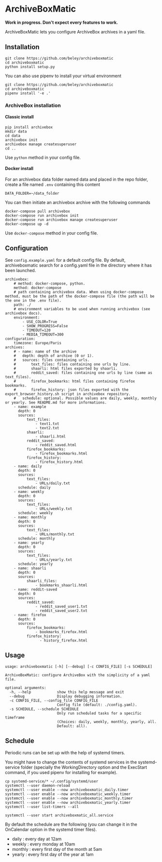 # ArchiveBoxMatic

**Work in progress. Don't expect every features to work.**

ArchiveBoxMatic lets you configure ArchiveBox archives in a yaml file.

## Installation

```
git clone https://github.com/beley/archiveboxmatic
cd archiveboxmatic
python install setup.py
```

You can also use pipenv to install your virtual environment

```
git clone https://github.com/beley/archiveboxmatic
cd archiveboxmatic
pipenv install '-e .'
```

### ArchiveBox installation

#### Classic install

```
pip install archivebox
mkdir data
cd data
archivebox init
archivebox manage createsuperuser
cd ..
```

Use `python` method in your config file.

#### Docker install

For an archivebox data folder named data and placed in the repo folder, create a file named `.env` containing this content
```
DATA_FOLDER=~/data_folder
```

You can then initiate an archivebox archive with the following commands

```
docker-compose pull archivebox
docker-compose run archivebox init
docker-compose run archivebox manage createsuperuser
docker-compose up -d
```

Use `docker-compose` method in your config file.

## Configuration

See `config.example.yaml` for a default config file. By default, archiveboxmatic search for a config.yaml file in the directory where it has been launched.

```
archivebox:
    # method: docker-compose, python.
    method: docker-compose
    # path containing archivebox data. When using docker-compose method, must be the path of the docker-compose file (the path will be the one in the .env file).
    path: ./
    # environment variables to be used when running archivebox (see archivebox docs).
    environment:
        - USE_COLOR=True
        - SHOW_PROGRESS=False
        - TIMEOUT=120
        - MEDIA_TIMEOUT=300
configuration:
    timezone: Europe/Paris
archives:
    # - name: name of the archive
    #   depth: depth of archive (0 or 1).
    #   sources: files containing urls.
    #       text_files: files containing one urls by line.
    #       shaarli: html files exported by shaarli.
    #       reddit_saved: files containing one urls by line (same as text_files).
    #       firefox_bookmarks: html files containing firefox bookmarks.
    #       firefox_history: json files exported with the export_browser_history.sh script in archivebox repository.
    #   schedule: optional. Possible values are daily, weekly, monthly or yearly. See README.md for more informations.
    - name: example
      depth: 0
      sources:
          text_files:
              - text1.txt
              - text2.txt
          shaarli:
              - shaarli.html
          reddit_saved:
              - reddit_saved.html
          firefox_bookmarks:
              - firefox_bookmarks.html
          firefox_history:
              - firefox_history.html
    - name: daily
      depth: 0
      sources:
          text_files:
              - URLs/daily.txt
      schedule: daily
    - name: weekly
      depth: 0
      sources:
          text_files:
              - URLs/weekly.txt
      schedule: weekly
    - name: monthly
      depth: 0
      sources:
          text_files:
              - URLs/monthly.txt
      schedule: monthly
    - name: yearly
      depth: 0
      sources:
          text_files:
              - URLs/yearly.txt
      schedule: yearly
    - name: shaarli
      depth: 0
      sources:
          shaarli_files:
              - bookmarks_shaarli.html
    - name: reddit-saved
      depth: 0
      sources:
          reddit_saved:
              - reddit_saved_user1.txt
              - reddit_saved_user2.txt
    - name: firefox
      depth: 0
      sources:
          firefox_bookmarks:
              - bookmarks_firefox.html
          firefox_history:
                - history_firefox.html
```

## Usage

```
usage: archiveboxmatic [-h] [--debug] [-c CONFIG_FILE] [-s SCHEDULE]

ArchiveBoxMatic: configure ArchiveBox with the simplicity of a yaml file.

optional arguments:
  -h, --help            show this help message and exit
  --debug               Display debugging information.
  -c CONFIG_FILE, --config_file CONFIG_FILE
                        Config file (default: ./config.yaml).
  -s SCHEDULE, --schedule SCHEDULE
                        Only run scheduled tasks for a specific timeframe
                        (Choices: daily, weekly, monthly, yearly, all.
                        Default: all).
```

## Schedule

Periodic runs can be set up with the help of systemd timers.

You might have to change the contents of systemd services in the systemd-service folder (specially the WorkingDirectory option and the ExecStart command, if you used pipenv for installing for example).

```
cp systemd-service/* ~/.config/systemd/user
systemctl --user daemon-reload
systemctl --user enable --now archiveboxmatic_daily.timer
systemctl --user enable --now archiveboxmatic_weekly.timer
systemctl --user enable --now archiveboxmatic_monthly.timer
systemctl --user enable --now archiveboxmatic_yearly.timer
systemctl --user list-timers --all
```

```
systemctl --user start archiveboxmatic_all.service
```

By default the schedule are the following (you can change it in the OnCalendar option in the systemd timer files).

- daily : every day at 12am
- weekly : every monday at 10am
- monthly : every first day of the month at 5am
- yearly : every first day of the year at 1am
